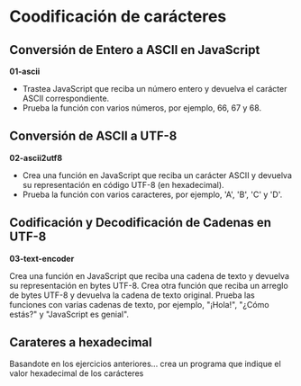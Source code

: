 # Coodificación de carácteres

## Conversión de Entero a ASCII en JavaScript

**01-ascii**

- Trastea JavaScript que reciba un número entero y devuelva el carácter ASCII correspondiente.
- Prueba la función con varios números, por ejemplo, 66, 67 y 68.

## Conversión de ASCII a UTF-8

**02-ascii2utf8**

- Crea una función en JavaScript que reciba un carácter ASCII y devuelva su representación en código UTF-8 (en hexadecimal).
- Prueba la función con varios caracteres, por ejemplo, 'A', 'B', 'C' y 'D'.

## Codificación y Decodificación de Cadenas en UTF-8

**03-text-encoder**

Crea una función en JavaScript que reciba una cadena de texto y devuelva su representación en bytes UTF-8.
Crea otra función que reciba un arreglo de bytes UTF-8 y devuelva la cadena de texto original.
Prueba las funciones con varias cadenas de texto, por ejemplo, "¡Hola!", "¿Cómo estás?" y "JavaScript es genial".

## Carateres a hexadecimal

Basandote en los ejercicios anteriores... crea un programa que indique el valor hexadecimal de los carácteres
